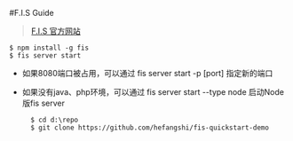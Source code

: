 #F.I.S Guide

>[F.I.S 官方网站](http://fis.baidu.com/)		

	$ npm install -g fis
	$ fis server start 

* 如果8080端口被占用，可以通过 fis server start -p [port] 指定新的端口

* 如果没有java、php环境，可以通过 fis server start --type node 启动Node版fis server 

		$ cd d:\repo  
		$ git clone https://github.com/hefangshi/fis-quickstart-demo



